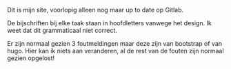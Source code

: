 Dit is mijn site, voorlopig alleen nog maar up to date op Gitlab.

De bijschriften bij elke taak staan in hoofdletters vanwege het design. Ik weet dat dit grammaticaal niet correct.

Er zijn normaal gezien 3 foutmeldingen maar deze zijn van bootstrap of van hugo. Hier kan ik niets aan veranderen, al de rest van de fouten zijn normaal gezien opgelost!